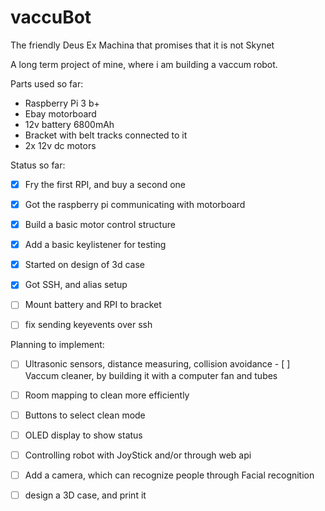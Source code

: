 # vaccuBot
The friendly Deus Ex Machina that promises that it is not Skynet

A long term project of mine, where i am building a vaccum robot.

Parts used so far:
- Raspberry Pi 3 b+
- Ebay motorboard
- 12v battery 6800mAh
- Bracket with belt tracks connected to it
- 2x 12v dc motors

Status so far:
- [x] Fry the first RPI, and buy a second one
- [x] Got the raspberry pi communicating with motorboard
- [x] Build a basic motor control structure
- [x] Add a basic keylistener for testing
- [x] Started on design of 3d case
- [x] Got SSH, and alias setup
- [ ] Mount battery and RPI to bracket
- [ ] fix sending keyevents over ssh


Planning to implement:
- [ ] Ultrasonic sensors, distance measuring, collision avoidance
- [ ] Vaccum cleaner, by building it with a computer fan and tubes
- [ ] Room mapping to clean more efficiently
- [ ] Buttons to select clean mode
- [ ] OLED display to show status
- [ ] Controlling robot with JoyStick and/or through web api
- [ ] Add a camera, which can recognize people through Facial recognition
- [ ] design a 3D case, and print it



